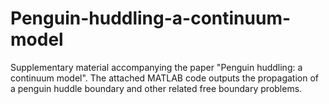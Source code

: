 # Penguin-huddling-a-continuum-model
Supplementary material accompanying the paper "Penguin huddling: a continuum model". The attached MATLAB code outputs the propagation of a penguin huddle boundary and other related free boundary problems.
